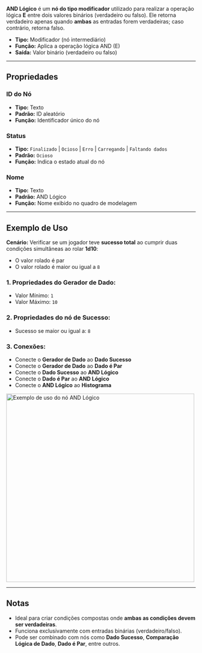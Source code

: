 **AND Lógico** é um **nó do tipo modificador** utilizado para realizar a operação lógica **E** entre dois valores binários (verdadeiro ou falso). Ele retorna verdadeiro apenas quando **ambas** as entradas forem verdadeiras; caso contrário, retorna falso.

- **Tipo:** Modificador (nó intermediário)
- **Função:** Aplica a operação lógica AND (E)
- **Saída:** Valor binário (verdadeiro ou falso)

---

## **Propriedades**

### **ID do Nó**

- **Tipo:** Texto
- **Padrão:** ID aleatório
- **Função:** Identificador único do nó

### **Status**

- **Tipo:** `Finalizado` | `Ocioso` | `Erro` | `Carregando` | `Faltando dados`
- **Padrão:** `Ocioso`
- **Função:** Indica o estado atual do nó

### **Nome**

- **Tipo:** Texto
- **Padrão:** AND Lógico
- **Função:** Nome exibido no quadro de modelagem

---

## **Exemplo de Uso**

**Cenário:** Verificar se um jogador teve **sucesso total** ao cumprir duas condições simultâneas ao rolar **1d10**:

- O valor rolado é par
- O valor rolado é maior ou igual a `8`

### **1. Propriedades do Gerador de Dado:**

- Valor Mínimo: `1`
- Valor Máximo: `10`

### **2. Propriedades do nó de Sucesso:**

- Sucesso se maior ou igual a: `8`

### **3. Conexões:**

- Conecte o **Gerador de Dado** ao **Dado Sucesso**
- Conecte o **Gerador de Dado** ao **Dado é Par**
- Conecte o **Dado Sucesso** ao **AND Lógico**
- Conecte o **Dado é Par** ao **AND Lógico**
- Conecte o **AND Lógico** ao **Histograma**

<img src="/images/and-logical.png" alt="Exemplo de uso do nó AND Lógico" width="500px"/>

---

## **Notas**

- Ideal para criar condições compostas onde **ambas as condições devem ser verdadeiras**.
- Funciona exclusivamente com entradas binárias (verdadeiro/falso).
- Pode ser combinado com nós como **Dado Sucesso**, **Comparação Lógica de Dado**, **Dado é Par**, entre outros.
